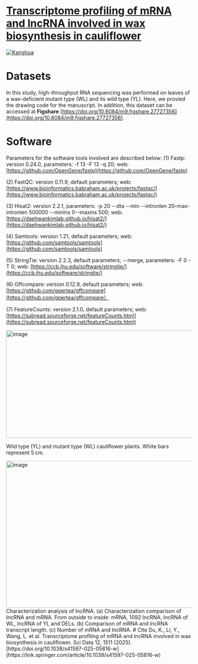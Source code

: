 # [Transcriptome profiling of mRNA and lncRNA involved in wax biosynthesis in cauliflower](https://link.springer.com/article/10.1038/s41597-025-05816-w)

[![Kanghua](https://img.shields.io/badge/Kanghua-github-blue?logo=github)](https://github.com/kanghuadu)

# Datasets
In this study, high-throughput RNA sequencing was performed on leaves of a wax-deficient mutant type (WL) and its wild type (YL). Here, we provied the drawing code for the manuscript. In addition, this dataset can be accessed at **Figshare** [https://doi.org/10.6084/m9.figshare.27727356](https://doi.org/10.6084/m9.figshare.27727356). 

# Software
Parameters for the software tools involved are described below:
(1) Fastp: version 0.24.0, parameters: -f 13 -F 13 -q 20; web: [https://github.com/OpenGene/fastp](https://github.com/OpenGene/fastp)

(2) FastQC: version 0.11.9, default parameters; web: [https://www.bioinformatics.babraham.ac.uk/projects/fastqc/](https://www.bioinformatics.babraham.ac.uk/projects/fastqc/)

(3) Hisat2: version 2.2.1, parameters: -p 20 --dta --min --intronlen 20–max-intronlen 500000 --minins 0--maxins 500; web: [https://daehwankimlab.github.io/hisat2/](https://daehwankimlab.github.io/hisat2/)

(4) Samtools: version 1.21, default parameters; web: [https://github.com/samtools/samtools](https://github.com/samtools/samtools)

(5) StringTie: version 2.2.3, default parameters; --merge, parameters: -F 0 -T 0; web: [https://ccb.jhu.edu/software/stringtie/](https://ccb.jhu.edu/software/stringtie/)

(6) Gffcompare: version 0.12.9, default parameters; web: [https://github.com/gpertea/gffcompare](https://github.com/gpertea/gffcompare）

(7) FeatureCounts: version 2.1.0, default parameters; web: [https://subread.sourceforge.net/featureCounts.html](https://subread.sourceforge.net/featureCounts.html)

<img width="685" height="292" alt="image" src="https://github.com/user-attachments/assets/c6e7df80-de2d-4f45-994c-5749be18d3a5" />

Wild type (YL) and mutant type (WL) cauliflower plants. White bars represent 5 cm.


<img width="685" height="398" alt="image" src="https://github.com/user-attachments/assets/dc3c9b49-2ce3-455d-bb14-29978a49fe08" />
Characterization analysis of lncRNA. (a) Characterization comparison of lncRNA and mRNA. From outside to inside: mRNA, 1092 lncRNA, lncRNA of WL, lncRNA of YL and DELs. (b) Comparison of mRNA and lncRNA transcript length. (c) Number of mRNA and lncRNA.
# Cite
Du, K., Li, Y., Wang, L. et al. Transcriptome profiling of mRNA and lncRNA involved in wax biosynthesis in cauliflower. Sci Data 12, 1511 (2025). [https://doi.org/10.1038/s41597-025-05816-w](https://link.springer.com/article/10.1038/s41597-025-05816-w)
